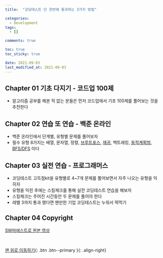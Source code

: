 ```yaml
---
title:  "코딩테스트 단 한번에 통과하는 3가지 방법"

categories:
  - Development
tags:
  - []

comments: true

toc: true
toc_sticky: true

date: 2021-09-03
last_modified_at: 2021-09-03
---
```


## Chapter 01 기초 다지기 - 코드업 100제
- 알고리즘 공부를 해본 적 없는 분들은 먼저 코드업에서 기초 100제를 풀어보는 것을 추천한다

## Chapter 02 연습 또 연습 - 백준 온라인
- 백준 온라인에서 단계별, 유형별 문제를 풀어보자
- 필수 유형 8가지는 배열, 문자열, 정렬, <u>브루트포스</u>, <u>재귀</u>, 백트래킹, <u>동적계획법</u>, <u>BFS/DFS</u> 이다

## Chapter 03 실전 연습 - 프로그래머스
- 코딩테스트 고득점kit을 유형별로 4~7개 문제를 풀어보면서 자주 나오는 유형을 익히자
- 유형을 익힌 후에는 스킬체크를 통해 실전 코딩테스트 연습을 해보자
- 스킬체크는 주어진 시간동안 두 문제를 풀어야 한다
- 레벨 3까지 통과 했다면 왠만한 기업 코딩테스트는 누워서 떡먹기

## Chapter 04 Copyright
[ SW마에스트로 원본 영상 ](https://www.youtube.com/watch?v=BHEVExiUFgU/)

<br>

[맨 위로 이동하기](#){: .btn .btn--primary }{: .align-right}